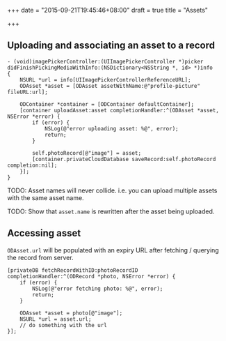 +++
date = "2015-09-21T19:45:46+08:00"
draft = true
title = "Assets"

+++

## Uploading and associating an asset to a record

```obj-c
- (void)imagePickerController:(UIImagePickerController *)picker
didFinishPickingMediaWithInfo:(NSDictionary<NSString *, id> *)info
{
    NSURL *url = info[UIImagePickerControllerReferenceURL];
    ODAsset *asset = [ODAsset assetWithName:@"profile-picture" fileURL:url];

    ODContainer *container = [ODContainer defaultContainer];
    [container uploadAsset:asset completionHandler:^(ODAsset *asset, NSError *error) {
        if (error) {
            NSLog(@"error uploading asset: %@", error);
            return;
        }

        self.photoRecord[@"image"] = asset;
        [container.privateCloudDatabase saveRecord:self.photoRecord completion:nil];
    }];
}
```

TODO: Asset names will never collide. i.e. you can upload multiple assets
with the same asset name.

TODO: Show that `asset.name` is rewritten after the asset being uploaded.

## Accessing asset

`ODAsset.url` will be populated with an expiry URL after fetching /
querying the record from server.


```obj-c
[privateDB fetchRecordWithID:photoRecordID completionHandler:^(ODRecord *photo, NSError *error) {
    if (error) {
        NSLog(@"error fetching photo: %@", error);
        return;
    }

    ODAsset *asset = photo[@"image"];
    NSURL *url = asset.url;
    // do something with the url
}];
```
